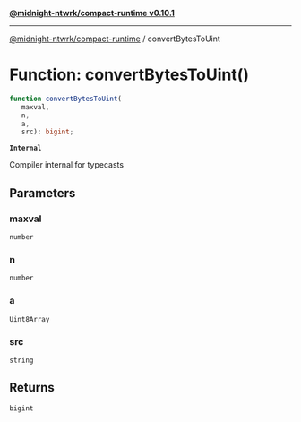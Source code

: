[**@midnight-ntwrk/compact-runtime v0.10.1**](../README.md)

***

[@midnight-ntwrk/compact-runtime](../globals.md) / convertBytesToUint

# Function: convertBytesToUint()

```ts
function convertBytesToUint(
   maxval, 
   n, 
   a, 
   src): bigint;
```

**`Internal`**

Compiler internal for typecasts

## Parameters

### maxval

`number`

### n

`number`

### a

`Uint8Array`

### src

`string`

## Returns

`bigint`
